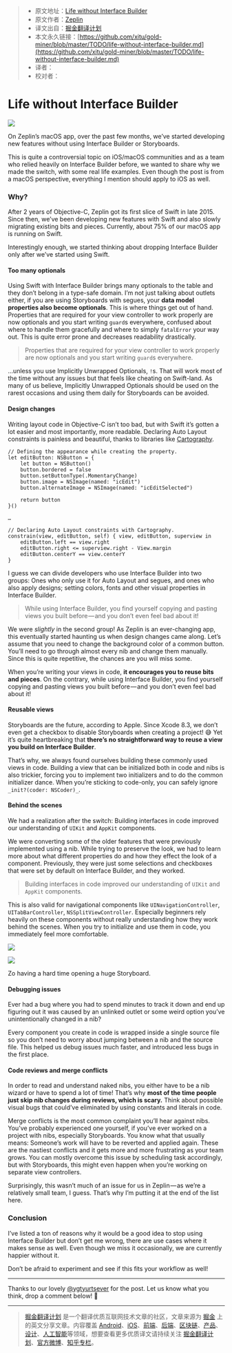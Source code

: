 > * 原文地址：[Life without Interface Builder](https://blog.zeplin.io/life-without-interface-builder-adbb009d2068)
> * 原文作者：[Zeplin](https://blog.zeplin.io/@zeplin_io?source=post_header_lockup)
> * 译文出自：[掘金翻译计划](https://github.com/xitu/gold-miner)
> * 本文永久链接：[https://github.com/xitu/gold-miner/blob/master/TODO/life-without-interface-builder.md](https://github.com/xitu/gold-miner/blob/master/TODO/life-without-interface-builder.md)
> * 译者：
> * 校对者：

# Life without Interface Builder

![](https://cdn-images-1.medium.com/max/800/1*UTs12drXJKnouZTb5jP79A.png)

On Zeplin’s macOS app, over the past few months, we’ve started developing new features without using Interface Builder or Storyboards.

This is quite a controversial topic on iOS/macOS communities and as a team who relied heavily on Interface Builder before, we wanted to share why we made the switch, with some real life examples. Even though the post is from a macOS perspective, everything I mention should apply to iOS as well.

### Why?

After 2 years of Objective-C, Zeplin got its first slice of Swift in late 2015. Since then, we’ve been developing new features with Swift and also slowly migrating existing bits and pieces. Currently, about 75% of our macOS app is running on Swift.

Interestingly enough, we started thinking about dropping Interface Builder only after we’ve started using Swift.

#### Too many optionals

Using Swift with Interface Builder brings many optionals to the table and they don’t belong in a type-safe domain. I’m not just talking about outlets either, if you are using Storyboards with segues, your **data model properties also become optionals**. This is where things get out of hand. Properties that are required for your view controller to work properly are now optionals and you start writing `guard`s everywhere, confused about where to handle them gracefully and where to simply `fatalError` your way out. This is quite error prone and decreases readability drastically.

> Properties that are required for your view controller to work properly are now optionals and you start writing `guard`s everywhere.

…unless you use Implicitly Unwrapped Optionals, `!`s. That will work most of the time without any issues but that feels like cheating on Swift-land. As many of us believe, Implicitly Unwrapped Optionals should be used on the rarest occasions and using them daily for Storyboards can be avoided.

#### Design changes

Writing layout code in Objective-C isn’t too bad, but with Swift it’s gotten a lot easier and most importantly, more readable. Declaring Auto Layout constraints is painless and beautiful, thanks to libraries like [Cartography](https://github.com/robb/Cartography).

```
// Defining the appearance while creating the property.
let editButton: NSButton = {
    let button = NSButton()
    button.bordered = false
    button.setButtonType(.MomentaryChange)
    button.image = NSImage(named: "icEdit")
    button.alternateImage = NSImage(named: "icEditSelected")
    
    return button
}()

…

// Declaring Auto Layout constraints with Cartography.
constrain(view, editButton, self) { view, editButton, superview in
    editButton.left == view.right
    editButton.right <= superview.right - View.margin
    editButton.centerY == view.centerY
}
```

I guess we can divide developers who use Interface Builder into two groups: Ones who only use it for Auto Layout and segues, and ones who also apply designs; setting colors, fonts and other visual properties in Interface Builder.

> While using Interface Builder, you find yourself copying and pasting views you built before — and you don’t even feel bad about it!

We were _slightly_ in the second group! As Zeplin is an ever-changing app, this eventually started haunting us when design changes came along. Let’s assume that you need to change the background color of a common button. You’ll need to go through almost every nib and change them manually. Since this is quite repetitive, the chances are you will miss some.

When you’re writing your views in code, **it encourages you to reuse bits and pieces**. On the contrary, while using Interface Builder, you find yourself copying and pasting views you built before — and you don’t even feel bad about it!

#### Reusable views

Storyboards are the future, according to Apple. Since Xcode 8.3, we don’t even get a checkbox to disable Storyboards when creating a project! 😅 Yet it’s quite heartbreaking that **there’s no straightforward way to reuse a view you build on Interface Builder**.

That’s why, we always found ourselves building these commonly used views in code. Building a view that can be initialized both in code and nibs is also trickier, forcing you to implement two initializers and to do the common initializer dance. When you’re sticking to code-only, you can safely ignore `_init?(coder: NSCoder)_`_._

#### Behind the scenes

We had a realization after the switch: Building interfaces in code improved our understanding of `UIKit` and `AppKit` components.

We were converting some of the older features that were previously implemented using a nib. While trying to preserve the look, we had to learn more about what different properties do and how they effect the look of a component. Previously, they were just some selections and checkboxes that were set by default on Interface Builder, and they worked.

> Building interfaces in code improved our understanding of `UIKit` and `AppKit` components.

This is also valid for navigational components like `UINavigationController`, `UITabBarController`, `NSSplitViewController`. Especially beginners rely heavily on these components without really understanding how they work behind the scenes. When you try to initialize and use them in code, you immediately feel more comfortable.

![](https://cdn-images-1.medium.com/freeze/max/30/1*xOHvn40BYFM2GyaNAvLsCQ.gif?q=20)

![](https://cdn-images-1.medium.com/max/800/1*xOHvn40BYFM2GyaNAvLsCQ.gif)

Zo having a hard time opening a huge Storyboard.

#### Debugging issues

Ever had a bug where you had to spend minutes to track it down and end up figuring out it was caused by an unlinked outlet or some weird option you’ve unintentionally changed in a nib?

Every component you create in code is wrapped inside a single source file so you don’t need to worry about jumping between a nib and the source file. This helped us debug issues much faster, and introduced less bugs in the first place.

#### Code reviews and merge conflicts

In order to read and understand naked nibs, you either have to be a nib wizard or have to spend a lot of time! That’s why **most of the time people just skip nib changes during reviews, which is scary.** Think about possible visual bugs that could’ve eliminated by using constants and literals in code.

Merge conflicts is the most common complaint you’ll hear against nibs. You’ve probably experienced one yourself, if you’ve ever worked on a project with nibs, especially Storyboards. You know what that usually means: Someone’s work will have to be reverted and applied again. These are the nastiest conflicts and it gets more and more frustrating as your team grows. You can mostly overcome this issue by scheduling task accordingly, but with Storyboards, this might even happen when you’re working on separate view controllers.

Surprisingly, this wasn’t much of an issue for us in Zeplin — as we’re a relatively small team, I guess. That’s why I’m putting it at the end of the list here.

### Conclusion

I’ve listed a ton of reasons why it would be a good idea to stop using Interface Builder but don’t get me wrong, there are use cases where it makes sense as well. Even though we miss it occasionally, we are currently happier without it.

Don’t be afraid to experiment and see if this fits your workflow as well!

* * *

Thanks to our lovely [@ygtyurtsever](https://twitter.com/ygtyurtsever) for the post. Let us know what you think, drop a comment below! 👋


---

> [掘金翻译计划](https://github.com/xitu/gold-miner) 是一个翻译优质互联网技术文章的社区，文章来源为 [掘金](https://juejin.im) 上的英文分享文章。内容覆盖 [Android](https://github.com/xitu/gold-miner#android)、[iOS](https://github.com/xitu/gold-miner#ios)、[前端](https://github.com/xitu/gold-miner#前端)、[后端](https://github.com/xitu/gold-miner#后端)、[区块链](https://github.com/xitu/gold-miner#区块链)、[产品](https://github.com/xitu/gold-miner#产品)、[设计](https://github.com/xitu/gold-miner#设计)、[人工智能](https://github.com/xitu/gold-miner#人工智能)等领域，想要查看更多优质译文请持续关注 [掘金翻译计划](https://github.com/xitu/gold-miner)、[官方微博](http://weibo.com/juejinfanyi)、[知乎专栏](https://zhuanlan.zhihu.com/juejinfanyi)。
